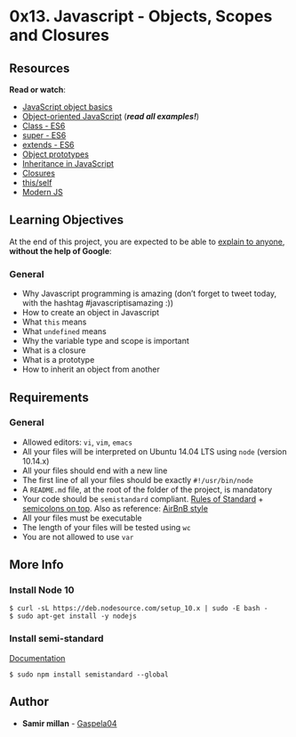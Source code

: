 <h1 class="gap">0x13. Javascript - Objects, Scopes and Closures</h1>
<article id="description" class="gap formatted-content">
    <h2>Resources</h2>

<p><strong>Read or watch</strong>:</p>

<ul>
<li><a href="/rltoken/OJ4pU6uHwfCrAclbZsk_Hg" title="JavaScript object basics" target="_blank">JavaScript object basics</a> </li>
<li><a href="/rltoken/Uqv-UMsBUpHWQZXBf5fn0g" title="Object-oriented JavaScript" target="_blank">Object-oriented JavaScript</a> (<em><strong>read all examples!</strong></em>)</li>
<li><a href="/rltoken/zMWxOmGWEsOCldCKeDswCA" title="Class - ES6" target="_blank">Class - ES6</a> </li>
<li><a href="/rltoken/DTMKogwFYEgUnpLrNvTcfQ" title="super - ES6" target="_blank">super - ES6</a> </li>
<li><a href="/rltoken/fh2JHfNNa-HLnmfSdOo9TA" title="extends - ES6" target="_blank">extends - ES6</a> </li>
<li><a href="/rltoken/lrlwnQMM82RimJJcfLao5w" title="Object prototypes" target="_blank">Object prototypes</a> </li>
<li><a href="/rltoken/LDpXxzBrdmmXAHoNrWwLxg" title="Inheritance in JavaScript" target="_blank">Inheritance in JavaScript</a> </li>
<li><a href="/rltoken/qDa7F8060Jlhe3DZZitY4A" title="Closures" target="_blank">Closures</a> </li>
<li><a href="/rltoken/ockP7FQKKmTRvfeAHw-XSw" title="this/self" target="_blank">this/self</a> </li>
<li><a href="/rltoken/22mdHf9KeFhRQrLP-e1hPw" title="Modern JS" target="_blank">Modern JS</a> </li>
</ul>

<h2>Learning Objectives</h2>

<p>At the end of this project, you are expected to be able to <a href="/rltoken/JeG-kC426HCi3zYomikQvw" title="explain to anyone" target="_blank">explain to anyone</a>, <strong>without the help of Google</strong>:</p>

<h3>General</h3>

<ul>
<li>Why Javascript programming is amazing (don’t forget to tweet today, with the hashtag #javascriptisamazing :))</li>
<li>How to create an object in Javascript</li>
<li>What <code>this</code> means</li>
<li>What <code>undefined</code> means </li>
<li>Why the variable type and scope is important</li>
<li>What is a closure</li>
<li>What is a prototype</li>
<li>How to inherit an object from another</li>
</ul>

<h2>Requirements</h2>

<h3>General</h3>

<ul>
<li>Allowed editors: <code>vi</code>, <code>vim</code>, <code>emacs</code></li>
<li>All your files will be interpreted on Ubuntu 14.04 LTS using <code>node</code> (version 10.14.x)</li>
<li>All your files should end with a new line</li>
<li>The first line of all your files should be exactly <code>#!/usr/bin/node</code></li>
<li>A <code>README.md</code> file, at the root of the folder of the project, is mandatory</li>
<li>Your code should be <code>semistandard</code> compliant. <a href="/rltoken/LzTXpt_3kwzaaEQFTvq2UQ" title="Rules of Standard" target="_blank">Rules of Standard</a> + <a href="/rltoken/_6jQeRtew2qeam8OzERXPw" title="semicolons on top" target="_blank">semicolons on top</a>. Also as reference: <a href="/rltoken/D8wEPwvtilCjNqotmoSruw" title="AirBnB style" target="_blank">AirBnB style</a></li>
<li>All your files must be executable</li>
<li>The length of your files will be tested using <code>wc</code></li>
<li>You are not allowed to use <code>var</code></li>
</ul>

<h2>More Info</h2>

<h3>Install Node 10</h3>

<pre><code>$ curl -sL https://deb.nodesource.com/setup_10.x | sudo -E bash -
$ sudo apt-get install -y nodejs
</code></pre>

<h3>Install semi-standard</h3>

<p><a href="/rltoken/_6jQeRtew2qeam8OzERXPw" title="Documentation" target="_blank">Documentation</a></p>

<pre><code>$ sudo npm install semistandard --global
</code></pre>

  </article>

## Author
* **Samir millan** - [Gaspela04](https://github.com/Gaspela04)
